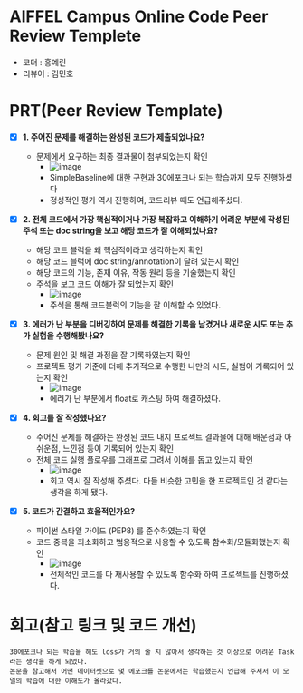 # AIFFEL Campus Online Code Peer Review Templete
- 코더 : 홍예린
- 리뷰어 : 김민호


# PRT(Peer Review Template)
- [X]  **1. 주어진 문제를 해결하는 완성된 코드가 제출되었나요?**
    - 문제에서 요구하는 최종 결과물이 첨부되었는지 확인
        - ![image](https://github.com/user-attachments/assets/f215551c-9ee3-4d80-a77c-37603442e875)
        - SimpleBaseline에 대한 구현과 30에포크나 되는 학습까지 모두 진행하셨다
        - 정성적인 평가 역시 진행하여, 코드리뷰 때도 언급해주셨다.

    
- [X]  **2. 전체 코드에서 가장 핵심적이거나 가장 복잡하고 이해하기 어려운 부분에 작성된 
주석 또는 doc string을 보고 해당 코드가 잘 이해되었나요?**
    - 해당 코드 블럭을 왜 핵심적이라고 생각하는지 확인
    - 해당 코드 블럭에 doc string/annotation이 달려 있는지 확인
    - 해당 코드의 기능, 존재 이유, 작동 원리 등을 기술했는지 확인
    - 주석을 보고 코드 이해가 잘 되었는지 확인
        - ![image](https://github.com/user-attachments/assets/ac944124-9d8e-44c5-837c-dad07dfeddf1)
        - 주석을 통해 코드블럭의 기능을 잘 이해할 수 있었다.

        
- [X]  **3. 에러가 난 부분을 디버깅하여 문제를 해결한 기록을 남겼거나
새로운 시도 또는 추가 실험을 수행해봤나요?**
    - 문제 원인 및 해결 과정을 잘 기록하였는지 확인
    - 프로젝트 평가 기준에 더해 추가적으로 수행한 나만의 시도, 
    실험이 기록되어 있는지 확인
        - ![image](https://github.com/user-attachments/assets/40055530-9b56-45bb-bedb-5767b4034c27)
        - 에러가 난 부분에서 float로 캐스팅 하여 해결하셨다.

        
- [X]  **4. 회고를 잘 작성했나요?**
    - 주어진 문제를 해결하는 완성된 코드 내지 프로젝트 결과물에 대해
    배운점과 아쉬운점, 느낀점 등이 기록되어 있는지 확인
    - 전체 코드 실행 플로우를 그래프로 그려서 이해를 돕고 있는지 확인
        - ![image](https://github.com/user-attachments/assets/63fcd940-265b-40d3-a20b-86705c64542a)
        - 회고 역시 잘 작성해 주셨다. 다들 비슷한 고민을 한 프로젝트인 것 같다는 생각을 하게 됐다.

        
- [X]  **5. 코드가 간결하고 효율적인가요?**
    - 파이썬 스타일 가이드 (PEP8) 를 준수하였는지 확인
    - 코드 중복을 최소화하고 범용적으로 사용할 수 있도록 함수화/모듈화했는지 확인
        - ![image](https://github.com/user-attachments/assets/d00fd212-b237-4280-913a-45f70da47b21)
        - 전체적인 코드를 다 재사용할 수 있도록 함수화 하여 프로젝트를 진행하셨다. 


# 회고(참고 링크 및 코드 개선)
```
30에포크나 되는 학습을 해도 loss가 거의 줄 지 않아서 생각하는 것 이상으로 어려운 Task라는 생각을 하게 되었다.
논문을 참고해서 어떤 데이터셋으로 몇 에포크를 논문에서는 학습했는지 언급해 주셔서 이 모델의 학습에 대한 이해도가 올라갔다.
```
